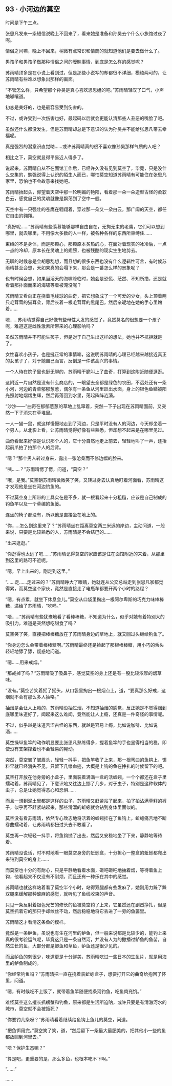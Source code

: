 ## 93 · 小河边的莫空

时间是下午三点。

张思凡发来一条短信说晚上不回来了，看来她是准备和孙昊去个什么小旅馆过夜了呢。

情侣之间嘛，晚上不回来，稍微有点常识和情商的就知道他们是要去做什么了。

男孩子和男孩子做那种情侣之间的暧昧事情，到底是怎么样的感觉呢？

苏雨晴顶多是在小说上看到过，但是那些小说写的却都很不详细，模棱两可的，让苏雨晴有些难以想象出那样的画面。

“不管怎么样，只希望那个孙昊是真心喜欢思思姐的吧。”苏雨晴轻叹了口气，小声地嘟嚷道。

初恋是美好的，也是最容易受到伤害的。

不过，或许受到一次伤害也好，最起码以后就会更能认清那些人丑恶的嘴脸了吧。

虽然还什么都没发生，但是苏雨晴却总是下意识的认为孙昊并不能给张思凡带去幸福呢。

真是强烈的潜意识直觉呐……或许苏雨晴真的很不喜欢像孙昊那样气质的人吧？

相比之下，莫空就显得平易近人得多了。

说起来，苏雨晴自从不在面馆工作后，已经许久没有见到莫空了，毕竟，只是没什么交集的，勉强说得上认识的陌生人而已，哪怕莫空知道苏雨晴有可能住在张思凡家里，恐怕也不会故意来找她吧。

苏雨晴抬起头，仰望着天空中那一轮明媚的艳阳，看着那一朵一朵造型古怪的柔软白云，感觉自己的灵魂就像是飘荡到了空中一般。

天空中有一只强壮的苍鹰在翱翔着，穿过那一朵又一朵白云，那广阔的天空，都任它自由的翱翔。

“真好呢……”苏雨晴有些羡慕能够那样自由自在，无拘无束的老鹰，它们可以想到哪里，就去哪里，不用像大多数的人一样，被各种各样的东西所束缚住……

束缚的不是身体，而是那颗心，那颗原本炙热的心，在面对着现实的冰冷后，一点一点的冷却，原本长在灵魂上的翅膀，也被残酷的现实生生地剪去。

无聊的时候总是会胡思乱想，而且想的很多东西也没有什么逻辑性可言，有时候苏雨晴甚至会想，天如果真的会塌下来，那会是一番怎么样的景象呢？

也有时候会想，如果当滔天的海啸降临时，她会是恐慌、茫然、不知所措，还是就看着那扑面而来的海啸等着被淹没呢？

苏雨晴又看向正在挠着毛线球的曲奇，把它想象成了一个可爱的少女，头上顶着两只毛茸茸的猫耳朵，背后长着一根毛茸茸的黑尾巴，然后亲昵地在她的手心里蹭着……

嗯……苏雨晴觉得自己好像有些母性大发的感觉了，竟然莫名的很想要一个孩子呢，难道这是雌性激素所带来的心理影响吗？

虽然苏雨晴并不可能生孩子，但是对于自己生出这样的想法，她也并不抗拒就是了。

女性喜欢小孩子，也是挺正常的事情嘛，这说明苏雨晴的心理已经越来越接近真正的女孩子了，对于她自己而言，反倒是一件该高兴的事情。

一个人待在院子里也挺无聊的，苏雨晴干脆叫上了曲奇，打算到这附近随便逛逛。

这附近一片自然是没有什么商店的，一眼望去全都是绿色的农田，不远处还有一条小河，河边的青草郁郁葱葱，偶尔有一条鱼从河里跃出水面，身上的银色鱼鳞被阳光照射地熠熠生辉，然后再落回到水里，荡起阵阵涟漪。

“沙沙——”曲奇在郁郁葱葱的草地上乱窜着，突然一下子出现在苏雨晴面前，又突然一下子消失在草堆里。

一人一猫一鼠，就这样慢慢地走到了河边，只是平时没有人的河边，今天却坐着一个男人，从北影上看，让苏雨晴觉得好像有些熟悉，但却想不起来是在哪里见过。

曲奇看起来好像是认识那个人的，它十分自然地走上前去，轻轻地叫了一声，还抬起前爪拍了拍那个人的后背。

“嗯？”那个男人转过身来，露出一张沧桑而不修边幅的脸来。

“咦……？”苏雨晴愣了愣，问道，“莫空？”

“哦，是我。”莫空朝苏雨晴微微笑了笑，又转过身去认真地盯着河面看，苏雨晴这才发现他是坐在河边钓鱼的。

不过莫空身上所带的工具实在是不多，就一根看起来十分粗糙，应该是自己制成的钓鱼竿以及一个草编的鱼篓。

连坐的椅子都没有，所以他是直接坐在地上的。

“你……怎么到这里来了？”苏雨晴坐在距离莫空两三米远的岸边，主动问道，一般来说，只要是比较熟悉的人，苏雨晴是不会结巴的……

“出来逛逛。”

“你逛得也太远了吧……”苏雨晴记得莫空的家应该是住在面馆附近的来着，从那里到这里的路可不近呢。

“嗯，早上出来的，刚走到这里。”

“……走……走过来的？”苏雨晴睁大了眼睛，她就连从公交总站走到张思凡家都觉得累，而莫空这个家伙，竟然是直接走了电瓶车都要开两个小时的路程？

“嗯，有点累，就坐下休息会儿。”莫空从口袋里掏出一根阿尔卑斯的巧克力味棒棒糖，递给了苏雨晴，“吃吗。”

“唔……”苏雨晴有些犹豫地看了看棒棒糖，不知道为什么，似乎对她有着特别大的吸引力，难道是突然想吃甜食了吗？

莫空笑了笑，直接把棒棒糖放在了苏雨晴身边的草地上，就又回过头继续钓鱼了。

“你身边怎么会带着棒棒糖啊。”苏雨晴最终还是捡起了那根棒棒糖，用小巧的舌头轻轻地舔了舔，疑惑地问道。

“嗯……用来戒烟。”

“那戒掉了吗？”苏雨晴吸了吸鼻子，感觉莫空的身上还是有一股比较浓厚的烟草味。

“没有。”莫空苦笑着摇了摇头，从口袋里掏出一根烟点上，道，“要真那么好戒，这烟就不会有那么多人抽咯。”

抽烟是会让人上瘾的，苏雨晴没抽过烟，不知道抽烟的感觉，反正她是不觉得烟到底哪里味道好了，闻起来这么难闻，竟然能让人上瘾，还真是一件奇怪的事情呢。

不过，似乎越是味道苦涩古怪的东西，就越是容易上瘾，比如说咖啡、比如说酒……

莫空操纵鱼竿的动作明显要比张思凡熟练得多，握着鱼竿的手也显得相当的稳，即使没有支架撑着也不会轻易的晃动。

突然，莫空皱了皱眉头，轻轻一抖手，把鱼竿收了上来，那一根弯曲的鱼钩上，饵料早就已经消失不见，只留下几缕血迹，大概是上钩的鱼在挣扎的时候留下的吧。

莫空打开放在他身旁的小盒子，里面装着满满一盒的活蚯蚓，一个个都还在盒子里蠕动着，苏雨晴见了，下意识地又往边上挪了几步，对于虫子，特别是这种软体的虫子，总是让她觉得恶心和恐惧……

而且一想到泥土里都是这样的虫子，苏雨晴又赶紧站了起来，拍了拍沾满草籽的裤子，似乎再不赶紧站起来，那些滑溜的蚯蚓就会钻到身体里面似的。

莫空没有看苏雨晴，依然专心致志地将活着的蚯蚓挂在了鱼钩上，蚯蚓痛苦地不断卷曲蠕动着，让苏雨晴都扭过头去不敢看了。

莫空再一次轻轻一抖手，将鱼钩抛了出去，然后又安稳地坐了下来，静静地等待着。

苏雨晴没说话，时不时地看一眼莫空身旁的蚯蚓盒，十分担心一整盒的蚯蚓都爬出来钻到莫空的身上……

而莫空也十分的有耐心，只是平静地看着水面，砸吧砸吧地抽着烟，等待着鱼上钩，他看起来不仅没有不耐烦，而且还有一种乐在其中的感觉。

苏雨晴也就这样站着看了莫空半个小时，站得双腿都有些发麻了，她刚用力跺了跺双腿来缓解那种酸麻的感觉，就听见了鱼线收束的声音。

只见一条反射着银色光芒的修长的鱼被莫空钓了上来，它虽然还在剧烈挣扎，但是莫空抓着它的那只手却纹丝不动，然后稳稳地将它丢进了一旁的鱼篓里。

苏雨晴这才看清这条鱼的模样。

竟然是一条鲈鱼，虽说也有生在河里的鲈鱼，但一般来说都是比较少的，能钓上来真的很考验运气呢，毕竟这只是一条自然河，并没有人为的撒播过鲈鱼的鱼苗，自然生长的鱼，大部分都是鲫鱼和草鱼，鲈鱼还是很少见的。

而且鲈鱼的刺很少，味道更是十分鲜美，苏雨晴吃过一些日本的生鱼片，就是用海里的鲈鱼制成的。

“你经常钓鱼吗？”苏雨晴把一直在挠着装蚯蚓盒子，想要打开它的曲奇给抱回了怀里，问道。

“嗯，有时候吃不上饭了，就带着鱼竿随便找条河钓鱼，吃鱼肉充饥。”

难怪莫空这么擅长抓螃蟹和钓鱼，原来都是生活所迫呐，或许只要是有清澈河水的城市，莫空就不会被饿死？

“你要钓几条呀？”苏雨晴看着继续给鱼钩上鱼儿的莫空，问道。

“把鱼饵用完。”莫空笑了笑，道，“然后留下一条最大最肥美的，把其他小一些的鱼都放回到河里去。”

“唔？保护生态嘛？”

“算是吧，更重要的是，那么多鱼，也根本吃不下啊。”

“……”

……
